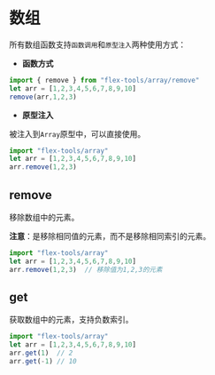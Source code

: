 # 数组

所有数组函数支持`函数调用`和`原型注入`两种使用方式：

- **函数方式**

```typescript
import { remove } from "flex-tools/array/remove"
let arr = [1,2,3,4,5,6,7,8,9,10]
remove(arr,1,2,3)
```

- **原型注入**

被注入到`Array`原型中，可以直接使用。

```typescript
import "flex-tools/array"  
let arr = [1,2,3,4,5,6,7,8,9,10]
arr.remove(1,2,3)               
```


## remove

移除数组中的元素。

**注意**：是移除相同值的元素，而不是移除相同索引的元素。

```typescript
import "flex-tools/array"  
let arr = [1,2,3,4,5,6,7,8,9,10]
arr.remove(1,2,3)  // 移除值为1,2,3的元素

```

## get
获取数组中的元素，支持负数索引。

```typescript
import "flex-tools/array"
let arr = [1,2,3,4,5,6,7,8,9,10]
arr.get(1)  // 2
arr.get(-1) // 10
```



